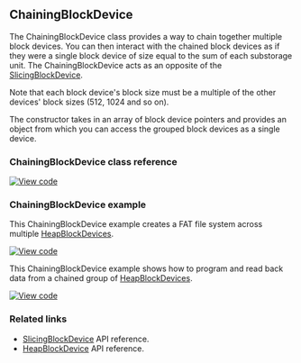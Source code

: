 ## ChainingBlockDevice

The ChainingBlockDevice class provides a way to chain together multiple block devices. You can then interact with the chained block devices as if they were a single block device of size equal to the sum of each substorage unit. The ChainingBlockDevice acts as an opposite of the <a href="/docs/v5.6/reference/slicingblockdevice.html" target="_blank">SlicingBlockDevice</a>.

Note that each block device's block size must be a multiple of the other devices' block sizes (512, 1024 and so on).

The constructor takes in an array of block device pointers and provides an object from which you can access the grouped block devices as a single device.

### ChainingBlockDevice class reference

[![View code](https://www.mbed.com/embed/?type=library)](https://os.mbed.com/docs/v5.6/mbed-os-api-doxy/class_chaining_block_device.html)

### ChainingBlockDevice example

This ChainingBlockDevice example creates a FAT file system across multiple <a href="/docs/v5.6/reference/heapblockdevice.html" target="_blank">HeapBlockDevices</a>.

[![View code](https://www.mbed.com/embed/?url=https://os.mbed.com/teams/mbed_example/code/ChainingBlockDevice_ex_1/)](https://os.mbed.com/teams/mbed_example/code/ChainingBlockDevice_ex_1/file/8ad9777787ba/main.cpp)

This ChainingBlockDevice example shows how to program and read back data from a chained group of <a href="/docs/v5.6/reference/heapblockdevice.html" target="_blank">HeapBlockDevices</a>.

[![View code](https://www.mbed.com/embed/?url=https://os.mbed.com/teams/mbed_example/code/ChainingBlockDevice_ex_2/)](https://os.mbed.com/teams/mbed_example/code/ChainingBlockDevice_ex_2/file/70419b9d778a/main.cpp)

### Related links

- <a href="/docs/v5.6/reference/slicingblockdevice.html" target="_blank">SlicingBlockDevice</a> API reference.
- <a href="/docs/v5.6/reference/heapblockdevice.html" target="_blank">HeapBlockDevice</a> API reference.
